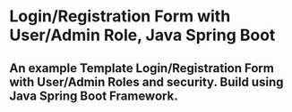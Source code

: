 # Login/Registration Form with User/Admin Role, Java Spring Boot

## An example Template Login/Registration Form with User/Admin Roles and security. Build using Java Spring Boot Framework.


